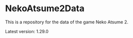 # NekoAtsume2Data

This is a repository for the data of the game Neko Atsume 2.

Latest version: 1.29.0
